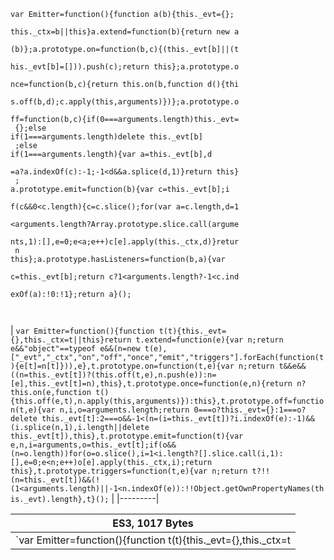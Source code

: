 <code>var Emitter=function(){function a(b){this._evt={};<br>
this._ctx=b||this}a.extend=function(b){return new a<br>
(b)};a.prototype.on=function(b,c){(this._evt[b]||(t<br>
his._evt[b]=[])).push(c);return this};a.prototype.o<br>
nce=function(b,c){return this.on(b,function d(){thi<br>
s.off(b,d);c.apply(this,arguments)})};a.prototype.o<br>
ff=function(b,c){if(0===arguments.length)this._evt=<br>
{};else if(1===arguments.length)delete this._evt[b]<br>
;else if(1===arguments.length){var a=this._evt[b],d<br>
=a?a.indexOf(c):-1;-1<d&&a.splice(d,1)}return this}<br>
; a.prototype.emit=function(b){var c=this._evt[b];i<br>
f(c&&0<c.length){c=c.slice();for(var a=c.length,d=1<br>
<arguments.length?Array.prototype.slice.call(argume<br>
nts,1):[],e=0;e<a;e++)c[e].apply(this._ctx,d)}retur<br>
n this};a.prototype.hasListeners=function(b,a){var <br>
c=this._evt[b];return c?1<arguments.length?-1<c.ind<br>
exOf(a):!0:!1};return a}();</code>

<pre><code>
</code></pre>


| `var Emitter=function(){function t(t){this._evt={},this._ctx=t||this}return t.extend=function(e){var n;return e&&"object"==typeof e&&(n=new t(e),["_evt","_ctx","on","off","once","emit","triggers"].forEach(function(t){e[t]=n[t]})),e},t.prototype.on=function(t,e){var n;return t&&e&&((n=this._evt[t])?(this.off(t,e),n.push(e)):n=[e],this._evt[t]=n),this},t.prototype.once=function(e,n){return n?this.on(e,function t(){this.off(e,t),n.apply(this,arguments)}):this},t.prototype.off=function(t,e){var n,i,o=arguments.length;return 0===o?this._evt={}:1===o?delete this._evt[t]:2===o&&-1<(n=(i=this._evt[t])?i.indexOf(e):-1)&&(i.splice(n,1),i.length||delete this._evt[t]),this},t.prototype.emit=function(t){var e,n,i=arguments,o=this._evt[t];if(o&&(n=o.length))for(o=o.slice(),i=1<i.length?[].slice.call(i,1):[],e=0;e<n;e++)o[e].apply(this._ctx,i);return this},t.prototype.triggers=function(t,e){var n;return t?!!(n=this._evt[t])&&(!(1<arguments.length)||-1<n.indexOf(e)):!!Object.getOwnPropertyNames(this._evt).length},t}();` |
|---------|

| ES3, 1017 Bytes |
|---------|
| `var Emitter=function(){function t(t){this._evt={},this._ctx=t||this}return t.extend=function(e){var n;return e&&"object"==typeof e&&(n=new t(e),["_evt","_ctx","on","off","once","emit","triggers"].forEach(function(t){e[t]=n[t]})),e},t.prototype.on=function(t,e){var n;return t&&e&&((n=this._evt[t])?(this.off(t,e),n.push(e)):n=[e],this._evt[t]=n),this},t.prototype.once=function(e,n){return n?this.on(e,function t(){this.off(e,t),n.apply(this,arguments)}):this},t.prototype.off=function(t,e){var n,i,o=arguments.length;return 0===o?this._evt={}:1===o?delete this._evt[t]:2===o&&-1<(n=(i=this._evt[t])?i.indexOf(e):-1)&&(i.splice(n,1),i.length||delete this._evt[t]),this},t.prototype.emit=function(t){var e,n,i=arguments,o=this._evt[t];if(o&&(n=o.length))for(o=o.slice(),i=1<i.length?[].slice.call(i,1):[],e=0;e<n;e++)o[e].apply(this._ctx,i);return this},t.prototype.triggers=function(t,e){var n;return t?!!(n=this._evt[t])&&(!(1<arguments.length)||-1<n.indexOf(e)):!!Object.getOwnPropertyNames(this._evt).length},t}();` |





